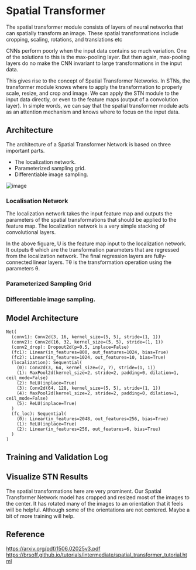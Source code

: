 # Spatial Transformer 

The spatial transformer module consists of layers of neural networks that can spatially transform an image. These spatial transformations include cropping, scaling, rotations, and translations etc

CNNs perform poorly when the input data contains so much variation. One of the solutions to this is the max-pooling layer. But then again, max-pooling layers do no make the CNN invariant to large transformations in the input data.

This gives rise to the concept of Spatial Transformer Networks. In STNs, the transformer module knows where to apply the transformation to properly scale, resize, and crop and image. We can apply the STN module to the input data directly, or even to the feature maps (output of a convolution layer). In simple words, we can say that the spatial transformer module acts as an attention mechanism and knows where to focus on the input data.


## Architecture

The architecture of a Spatial Transformer Network is based on three important parts.

- The localization network.
- Parameterized sampling grid.
- Differentiable image sampling.

![image](https://user-images.githubusercontent.com/42609155/127073287-08c80ce8-9686-4bdc-9933-cc6801f0f3cb.png)

### Localisation Network

The localization network takes the input feature map and outputs the parameters of the spatial transformations that should be applied to the feature map. The localization network is a very simple stacking of convolutional layers.

In the above figuare, U is the feature map input to the localization network. It outputs θ which are the transformation parameters that are regressed from the localization network. The final regression layers are fully-connected linear layers. Tθ is the transformation operation using the parameters θ.

###  Parameterized Sampling Grid

### Differentiable image sampling.


## Model Architecture

    Net(
      (conv1): Conv2d(3, 16, kernel_size=(5, 5), stride=(1, 1))
      (conv2): Conv2d(16, 32, kernel_size=(5, 5), stride=(1, 1))
      (conv2_drop): Dropout2d(p=0.5, inplace=False)
      (fc1): Linear(in_features=800, out_features=1024, bias=True)
      (fc2): Linear(in_features=1024, out_features=10, bias=True)
      (localization): Sequential(
        (0): Conv2d(3, 64, kernel_size=(7, 7), stride=(1, 1))
        (1): MaxPool2d(kernel_size=2, stride=2, padding=0, dilation=1, ceil_mode=False)
        (2): ReLU(inplace=True)
        (3): Conv2d(64, 128, kernel_size=(5, 5), stride=(1, 1))
        (4): MaxPool2d(kernel_size=2, stride=2, padding=0, dilation=1, ceil_mode=False)
        (5): ReLU(inplace=True)
      )
      (fc_loc): Sequential(
        (0): Linear(in_features=2048, out_features=256, bias=True)
        (1): ReLU(inplace=True)
        (2): Linear(in_features=256, out_features=6, bias=True)
      )
    )

## Training and Validation Log


## Visualize STN Results



The spatial transformations here are very prominent. Our Spatial Transformer Network model has cropped and resized most of the images to the center. It has rotated many of the images to an orientation that it feels will be helpful. Although some of the orientations are not centered. Maybe a bit of more training will help.


## Reference

https://arxiv.org/pdf/1506.02025v3.pdf <br>
https://brsoff.github.io/tutorials/intermediate/spatial_transformer_tutorial.html
